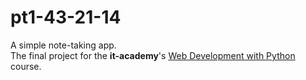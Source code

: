 pt1-43-21-14
============

A simple note-taking app.  
The final project for the **it-academy**'s [Web Development with Python](https://www.it-academy.by/course/python-developer/pt-python-developer/) course.